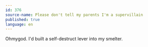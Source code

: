 ```yaml
---
id: 376
source-name: Please don't tell my parents I'm a supervillain
published: true
language: en
---
```

Ohmygod. I'd built a self-destruct lever into my smelter.
